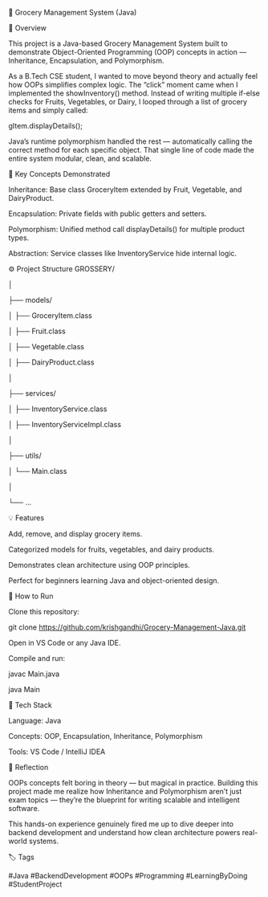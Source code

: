 🛒 Grocery Management System (Java)

📖 Overview

This project is a Java-based Grocery Management System built to demonstrate Object-Oriented Programming (OOP) concepts in action — Inheritance, Encapsulation, and Polymorphism.

As a B.Tech CSE student, I wanted to move beyond theory and actually feel how OOPs simplifies complex logic.
The “click” moment came when I implemented the showInventory() method.
Instead of writing multiple if-else checks for Fruits, Vegetables, or Dairy, I looped through a list of grocery items and simply called:

gItem.displayDetails();


Java’s runtime polymorphism handled the rest — automatically calling the correct method for each specific object.
That single line of code made the entire system modular, clean, and scalable.

🧠 Key Concepts Demonstrated

Inheritance: Base class GroceryItem extended by Fruit, Vegetable, and DairyProduct.

Encapsulation: Private fields with public getters and setters.

Polymorphism: Unified method call displayDetails() for multiple product types.

Abstraction: Service classes like InventoryService hide internal logic.

⚙️ Project Structure
GROSSERY/

│

├── models/

│   ├── GroceryItem.class

│   ├── Fruit.class

│   ├── Vegetable.class

│   ├── DairyProduct.class

│

├── services/

│   ├── InventoryService.class

│   ├── InventoryServiceImpl.class

│

├── utils/

│   └── Main.class

│

└── ...

💡 Features

Add, remove, and display grocery items.

Categorized models for fruits, vegetables, and dairy products.

Demonstrates clean architecture using OOP principles.

Perfect for beginners learning Java and object-oriented design.

🚀 How to Run

Clone this repository:

git clone https://github.com/krishgandhi/Grocery-Management-Java.git


Open in VS Code or any Java IDE.

Compile and run:

javac Main.java

java Main

🧩 Tech Stack

Language: Java

Concepts: OOP, Encapsulation, Inheritance, Polymorphism

Tools: VS Code / IntelliJ IDEA

🌟 Reflection

OOPs concepts felt boring in theory — but magical in practice.
Building this project made me realize how Inheritance and Polymorphism aren’t just exam topics — they’re the blueprint for writing scalable and intelligent software.

This hands-on experience genuinely fired me up to dive deeper into backend development and understand how clean architecture powers real-world systems.

🏷️ Tags

#Java #BackendDevelopment #OOPs #Programming #LearningByDoing #StudentProject
